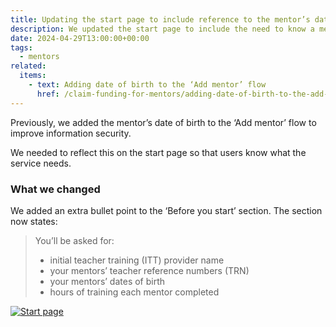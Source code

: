 ```yaml
---
title: Updating the start page to include reference to the mentor’s date of birth
description: We updated the start page to include the need to know a mentor’s date of birth when searching for a teacher to improve information security
date: 2024-04-29T13:00:00+00:00
tags:
  - mentors
related:
  items:
    - text: Adding date of birth to the ‘Add mentor’ flow
      href: /claim-funding-for-mentors/adding-date-of-birth-to-the-add-mentor-flow/
---
```


Previously, we added the mentor’s date of birth to the ‘Add mentor’ flow to improve information security.

We needed to reflect this on the start page so that users know what the service needs.

### What we changed

We added an extra bullet point to the ‘Before you start’ section. The section now states:

> You’ll be asked for:
>
> - initial teacher training (ITT) provider name
> - your mentors’ teacher reference numbers (TRN)
> - your mentors’ dates of birth
> - hours of training each mentor completed

[![Start page](start-page--mentor-date-of-birth.png)](start-page--mentor-date-of-birth.png)
